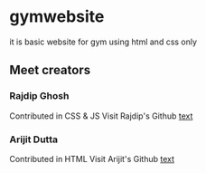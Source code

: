 # gymwebsite

it is basic website for gym using html and css only

## Meet creators

### Rajdip Ghosh

Contributed in CSS & JS
Visit Rajdip's Github [text](https://github.com/rajdipg000)

### Arijit Dutta

Contributed in HTML
Visit Arijit's Github [text](https://github.com/arijitd69)

